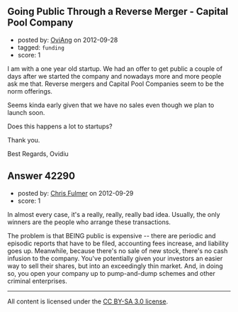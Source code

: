 ## Going Public Through a Reverse Merger - Capital Pool Company

- posted by: [OviAng](https://stackexchange.com/users/-1/19903-oviang) on 2012-09-28
- tagged: `funding`
- score: 1

I am with a one year old startup. We had an offer to get public a couple of days after we started the company and nowadays more and more people ask me that. Reverse mergers and Capital Pool Companies seem to be the norm offerings. 

Seems kinda early given that we have no sales even though we plan to launch soon. 

Does this happens a lot to startups?

Thank you.

Best Regards,
Ovidiu


## Answer 42290

- posted by: [Chris Fulmer](https://stackexchange.com/users/-1/17026-chris-fulmer) on 2012-09-29
- score: 1

In almost every case, it's a really, really, really bad idea.  Usually, the only winners are the people who arrange these transactions.

The problem is that BEING public is expensive -- there are periodic and episodic reports that have to be filed, accounting fees increase, and liability goes up.  Meanwhile, because there's no sale of new stock, there's no cash infusion to the company.  You've potentially given your investors an easier way to sell their shares, but into an exceedingly thin market.  And, in doing so, you open your company up to pump-and-dump schemes and other criminal enterprises.




---

All content is licensed under the [CC BY-SA 3.0 license](https://creativecommons.org/licenses/by-sa/3.0/).
